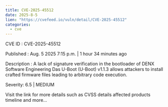 ```yaml
--- 
title: CVE-2025-45512
date: 2025-8-5
lien: "https://cvefeed.io/vuln/detail/CVE-2025-45512"
categories:
  - cve
---
```


CVE ID : CVE-2025-45512

Published :  Aug. 5
2025
7:15 p.m. | 1 hour
34 minutes ago

Description : A lack of signature verification in the bootloader of DENX Software Engineering Das U-Boot (U-Boot) v1.1.3 allows attackers to install crafted firmware files
leading to arbitrary code execution.

Severity: 6.5 | MEDIUM

Visit the link for more details
such as CVSS details
affected products
timeline
and more...
